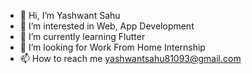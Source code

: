 - 👋 Hi, I’m Yashwant Sahu
- 👀 I’m interested in Web, App Development
- 🌱 I’m currently learning Flutter
- 💞️ I’m looking for Work From Home Internship
- 📫 How to reach me yashwantsahu81093@gmail.com


